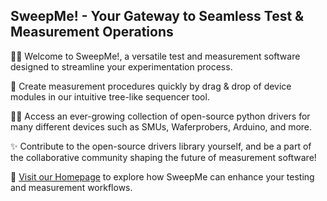 ## SweepMe! - Your Gateway to Seamless Test & Measurement Operations

🙋‍♀️ Welcome to SweepMe!, a versatile test and measurement software designed to streamline your experimentation process.

🔬 Create measurement procedures quickly by drag & drop of device modules in our intuitive tree-like sequencer tool.

👩‍💻 Access an ever-growing collection of open-source python drivers for many different devices such as SMUs, Waferprobers, Arduino, and more.

✨ Contribute to the open-source drivers library yourself, and be a part of the collaborative community shaping the future of measurement software!

🧙 [Visit our Homepage](https://sweep-me.net/) to explore how SweepMe can enhance your testing and measurement workflows.
